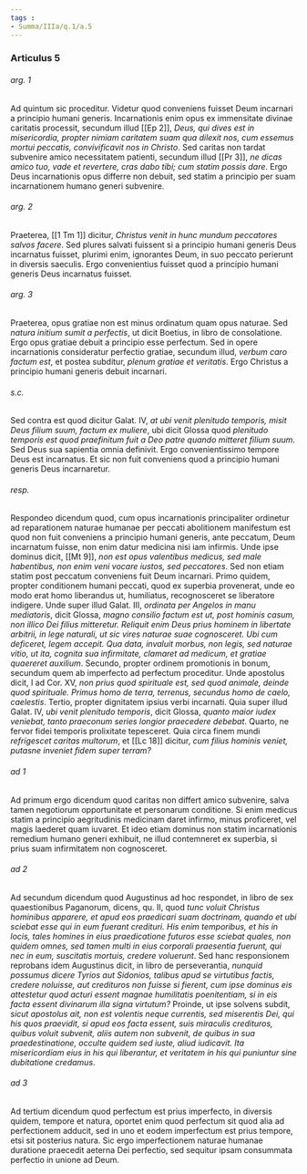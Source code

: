 ```yaml
---
tags : 
- Summa/IIIa/q.1/a.5
---
```


### Articulus 5

###### arg. 1
Ad quintum sic proceditur. Videtur quod conveniens fuisset Deum incarnari a principio humani generis. Incarnationis enim opus ex immensitate divinae caritatis processit, secundum illud [[Ep 2]], *Deus, qui dives est in misericordia, propter nimiam caritatem suam qua dilexit nos, cum essemus mortui peccatis, convivificavit nos in Christo*. Sed caritas non tardat subvenire amico necessitatem patienti, secundum illud [[Pr 3]], *ne dicas amico tuo, vade et revertere, cras dabo tibi; cum statim possis dare*. Ergo Deus incarnationis opus differre non debuit, sed statim a principio per suam incarnationem humano generi subvenire.

###### arg. 2
Praeterea, [[1 Tm 1]] dicitur, *Christus venit in hunc mundum peccatores salvos facere*. Sed plures salvati fuissent si a principio humani generis Deus incarnatus fuisset, plurimi enim, ignorantes Deum, in suo peccato perierunt in diversis saeculis. Ergo convenientius fuisset quod a principio humani generis Deus incarnatus fuisset.

###### arg. 3
Praeterea, opus gratiae non est minus ordinatum quam opus naturae. Sed *natura initium sumit a perfectis*, ut dicit Boetius, in libro de consolatione. Ergo opus gratiae debuit a principio esse perfectum. Sed in opere incarnationis consideratur perfectio gratiae, secundum illud, *verbum caro factum est*, et postea subditur, *plenum gratiae et veritatis*. Ergo Christus a principio humani generis debuit incarnari.

###### s.c.
Sed contra est quod dicitur Galat. IV, *at ubi venit plenitudo temporis, misit Deus filium suum, factum ex muliere*, ubi dicit Glossa quod *plenitudo temporis est quod praefinitum fuit a Deo patre quando mitteret filium suum*. Sed Deus sua sapientia omnia definivit. Ergo convenientissimo tempore Deus est incarnatus. Et sic non fuit conveniens quod a principio humani generis Deus incarnaretur.

###### resp.
Respondeo dicendum quod, cum opus incarnationis principaliter ordinetur ad reparationem naturae humanae per peccati abolitionem manifestum est quod non fuit conveniens a principio humani generis, ante peccatum, Deum incarnatum fuisse, non enim datur medicina nisi iam infirmis. Unde ipse dominus dicit, [[Mt 9]], *non est opus valentibus medicus, sed male habentibus, non enim veni vocare iustos, sed peccatores*. Sed non etiam statim post peccatum conveniens fuit Deum incarnari. Primo quidem, propter conditionem humani peccati, quod ex superbia provenerat, unde eo modo erat homo liberandus ut, humiliatus, recognosceret se liberatore indigere. Unde super illud Galat. III, *ordinata per Angelos in manu mediatoris*, dicit Glossa, *magno consilio factum est ut, post hominis casum, non illico Dei filius mitteretur. Reliquit enim Deus prius hominem in libertate arbitrii, in lege naturali, ut sic vires naturae suae cognosceret. Ubi cum deficeret, legem accepit. Qua data, invaluit morbus, non legis, sed naturae vitio, ut ita, cognita sua infirmitate, clamaret ad medicum, et gratiae quaereret auxilium*. Secundo, propter ordinem promotionis in bonum, secundum quem ab imperfecto ad perfectum proceditur. Unde apostolus dicit, I ad Cor. XV, *non prius quod spirituale est, sed quod animale, deinde quod spirituale. Primus homo de terra, terrenus, secundus homo de caelo, caelestis*. Tertio, propter dignitatem ipsius verbi incarnati. Quia super illud Galat. IV, *ubi venit plenitudo temporis*, dicit Glossa, *quanto maior iudex veniebat, tanto praeconum series longior praecedere debebat*. Quarto, ne fervor fidei temporis prolixitate tepesceret. Quia circa finem mundi *refrigescet caritas multorum*, et [[Lc 18]] dicitur, *cum filius hominis veniet, putasne inveniet fidem super terram?*

###### ad 1
Ad primum ergo dicendum quod caritas non differt amico subvenire, salva tamen negotiorum opportunitate et personarum conditione. Si enim medicus statim a principio aegritudinis medicinam daret infirmo, minus proficeret, vel magis laederet quam iuvaret. Et ideo etiam dominus non statim incarnationis remedium humano generi exhibuit, ne illud contemneret ex superbia, si prius suam infirmitatem non cognosceret.

###### ad 2
Ad secundum dicendum quod Augustinus ad hoc respondet, in libro de sex quaestionibus Paganorum, dicens, qu. II, quod *tunc voluit Christus hominibus apparere, et apud eos praedicari suam doctrinam, quando et ubi sciebat esse qui in eum fuerant credituri. His enim temporibus, et his in locis, tales homines in eius praedicatione futuros esse sciebat quales, non quidem omnes, sed tamen multi in eius corporali praesentia fuerunt, qui nec in eum, suscitatis mortuis, credere voluerunt*. Sed hanc responsionem reprobans idem Augustinus dicit, in libro de perseverantia, *nunquid possumus dicere Tyrios aut Sidonios, talibus apud se virtutibus factis, credere noluisse, aut credituros non fuisse si fierent, cum ipse dominus eis attestetur quod acturi essent magnae humilitatis poenitentiam, si in eis facta essent divinarum illa signa virtutum?* Proinde, ut ipse solvens subdit, *sicut apostolus ait, non est volentis neque currentis, sed miserentis Dei, qui his quos praevidit, si apud eos facta essent, suis miraculis credituros, quibus voluit subvenit, aliis autem non subvenit, de quibus in sua praedestinatione, occulte quidem sed iuste, aliud iudicavit. Ita misericordiam eius in his qui liberantur, et veritatem in his qui puniuntur sine dubitatione credamus*.

###### ad 3
Ad tertium dicendum quod perfectum est prius imperfecto, in diversis quidem, tempore et natura, oportet enim quod perfectum sit quod alia ad perfectionem adducit, sed in uno et eodem imperfectum est prius tempore, etsi sit posterius natura. Sic ergo imperfectionem naturae humanae duratione praecedit aeterna Dei perfectio, sed sequitur ipsam consummata perfectio in unione ad Deum.

